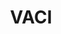 ---
# This topic lives at
# https://digital.gov/topics/vaci

slug: "vaci"

# Topic Title
title: "VACI"

# description — keep it short and clear
summary: ""


# Weight
weight: 1

# For more information on managing topics,
# see https://github.com/GSA/digitalgov.gov/wiki
---